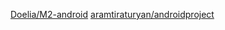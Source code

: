 [Doelia/M2-android](https://github.com/Doelia/M2-android)
[aramtiraturyan/androidproject](https://github.com/aramtiraturyan/androidproject)
